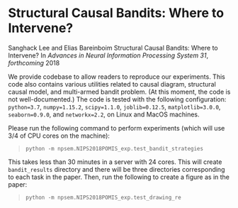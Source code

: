 # Structural Causal Bandits: Where to Intervene?

Sanghack Lee and Elias Bareinboim Structural Causal Bandits: Where to Intervene? In _Advances in Neural Information Processing System 31_, _forthcoming_  2018

We provide codebase to allow readers to reproduce our experiments. This code also contains various utilities related to causal diagram, structural causal model, and multi-armed bandit problem.
(At this moment, the code is not well-documented.) 
The code is tested with the following configuration: `python=3.7`, `numpy=1.15.2`, `scipy=1.1.0`, `joblib=0.12.5`, `matplotlib=3.0.0`, `seaborn=0.9.0`, and `networkx=2.2`, on
Linux and MacOS machines.


Please run the following command to perform experiments (which will use 3/4 of CPU cores on the machine):
> `python -m npsem.NIPS2018POMIS_exp.test_bandit_strategies`

This takes less than 30 minutes in a server with 24 cores. This will create `bandit_results` directory and there will be three directories corresponding to each task in the paper.
Then, run the following to create a figure as in the paper:
> `python -m npsem.NIPS2018POMIS_exp.test_drawing_re`





